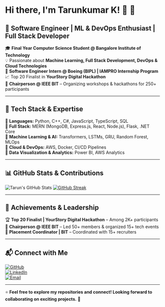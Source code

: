 # Hi there, I'm Tarunkumar K! 👋 🚀

## 🔹 Software Engineer | ML & DevOps Enthusiast | Full Stack Developer

🎓 **Final Year Computer Science Student @ Bangalore Institute of Technology**  
💡 Passionate about **Machine Learning, Full Stack Development, DevOps & Cloud Technologies**  
🔭 **Software Engineer Intern @ Boeing (BIPL) | IAMPRO Internship Program**  
📈 Top 20 Finalist in **YourStory Digital Hackathon**  
🎤 **Chairperson @ IEEE BIT** – Organizing workshops & hackathons for 250+ participants  

---

## 🚀 Tech Stack & Expertise

🔹 **Languages:** Python, C++, C#, JavaScript, TypeScript, SQL  
🔹 **Full Stack:** MERN (MongoDB, Express.js, React, Node.js), Flask, .NET Core  
🔹 **Machine Learning & AI:** Transformers, LSTMs, GRU, Random Forest, MLOps  
🔹 **Cloud & DevOps:** AWS, Docker, CI/CD Pipelines  
🔹 **Data Visualization & Analytics:** Power BI, AWS Analytics  

---

## 📊 GitHub Stats & Contributions

![Tarun's GitHub Stats](https://tarun2906readme-d4ugmb7yc-taruns-projects-d6b73278.vercel.app/)
[![GitHub Streak](https://github-readme-streak-stats.herokuapp.com/?user=Tarun290604&theme=dark)](https://git.io/streak-stats)  

---

## 🎯 Achievements & Leadership

🏆 **Top 20 Finalist | YourStory Digital Hackathon** – Among 2K+ participants  
🎤 **Chairperson @ IEEE BIT** – Led 50+ members & organized 15+ tech events  
📢 **Placement Coordinator | BIT** – Coordinated with 15+ recruiters  

---

## 📬 Connect with Me

[![GitHub](https://img.shields.io/badge/GitHub-333?style=for-the-badge&logo=github)](https://github.com/Tarun290604)  
[![LinkedIn](https://img.shields.io/badge/LinkedIn-blue?style=for-the-badge&logo=linkedin)](https://www.linkedin.com/in/tarunkumar-k-703931231/)  
[![Email](https://img.shields.io/badge/Email-red?style=for-the-badge&logo=gmail)](mailto:tarunk2906@gmail.com)  

---

⭐ **Feel free to explore my repositories and connect! Looking forward to collaborating on exciting projects.** 🚀
